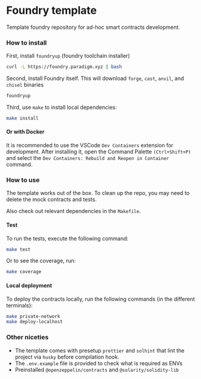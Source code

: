 # Foundry template

Template foundry repository for ad-hoc smart contracts development.

### How to install

First, install `foundryup` (foundry toolchain installer)

```bash
curl -L https://foundry.paradigm.xyz | bash
```

Second, install Foundry itself. This will download `forge`, `cast`, `anvil`, and `chisel` binaries

```bash
foundryup
```

Third, use `make` to install local dependencies:

```bash
make install
```

#### Or with Docker

It is recommended to use the VSCode `Dev Containers` extension for development. After installing it, open the Command Palette `(Ctrl+Shift+P)` and select the `Dev Containers: Rebuild and Reopen in Container` command.

### How to use

The template works out of the box. To clean up the repo, you may need to delete the mock contracts and tests.

Also check out relevant dependencies in the `Makefile`.

#### Test

To run the tests, execute the following command:

```bash
make test
```

Or to see the coverage, run:

```bash
make coverage
```

#### Local deployment

To deploy the contracts locally, run the following commands (in the different terminals):

```bash
make private-network
make deploy-localhost
```

### Other niceties

- The template comes with presetup `prettier` and `solhint` that lint the project via `husky` before compilation hook.
- The `.env.example` file is provided to check what is required as ENVs
- Preinstalled `@openzeppelin/contracts` and `@solarity/solidity-lib`
